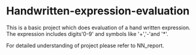 # Handwritten-expression-evaluation

This is a basic project which does evaluation of a hand written expression. The expression includes digits'0-9' and symbols like '+','-'and
'*'.

For detailed understanding of project please refer to NN_report.